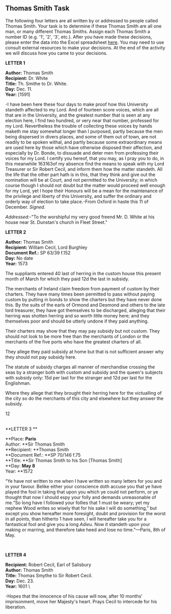 ## Thomas Smith Task

The following four letters are all written by or addressed to people called Thomas Smith. Your task is to determine if these Thomas Smith are all one man, or many different Thomas Smiths. Assign each Thomas Smith a number ID (e.g. '1', '2', '3', etc.). After you have made these decisions, please enter the data into the Excel spreadsheet [here](https://github.com/networkingarchives/networkingarchives.github.io/blob/main/Test%20spreadsheet.xlsx?raw=true). You may need to use consult external resources to make your decisions. At the end of the activity we will discuss how you came to your decisions. 

**LETTER 1**

**Author:** Thomas Smith \
**Recipient:** Dr. White \
**Title:** Th. Smithe to Dr. White. \
**Day:** Dec. 11. \
**Year:** [1591]

-I have been here these four days to make proof how this University standeth affected to my Lord. And of fourteen score voices, which are all that are in the University, and the greatest number that is seen at any election here, I find two hundred, or very near that number, professed for my Lord. Nevertheless the trouble of collecting these voices by hands maketh me stay somewhat longer than I purposed, partly because the men being dispersed in divers places, and some of them out of town, are not readily to be spoken withal, and partly because some extraordinary means are used here by those which have otherwise disposed their affection, and especially by Dr. Bonde, to dissuade and deter men from professing their voices for my Lord. I certify you hereof, that you may, as I pray you to do, in this meanwhile 163163of my absence find the means to speak with my Lord Treasurer or Sir Robert Cecil, and inform them how the matter standeth. All the life that the other part hath is in this, that they think and give out the nomination will be at Court, and not permitted to the University; in which course though I should not doubt but the matter would proceed well enough for my Lord, yet I hope their Honours will be a mean for the maintenance of the privilege and liberty of this University, and suffer the ordinary and orderly way of election to take place.-From Oxford in haste this 11 of December. _Signed._

_Addressed_:-"To the worshipful my very good freend Mr. D. White at his house near St. Dunstan's church in Fleet Street."

**LETTER 2**

**Author:** Thomas Smith  \
**Recipient:** William Cecil, Lord Burghley \
**Document Ref.:** SP 63/39 f.152 \
**Day:** No date \
**Year:** 1573

The suppliants entered 40 last of herring in the custom house this present month of March for which they paid 12d the last in subsidy.

The merchants of Ireland claim freedom from payment of custom by their charters. They have many times been permitted to pass without paying custom by putting in bonds to show the charters but they have never done this. By the suits of the earls of Ormond and Desmond and others to the late lord treasurer, they have got themselves to be discharged, alleging that their herring was shotten herring and so worth little money here; and they themselves poor and should be utterly undone if they paid anything.

Their charters may show that they may pay subsidy but not custom. They should not look to be more free than the merchants of London or the merchants of the five ports who have the greatest charters of all.

They allege they paid subsidy at home but that is not sufficient answer why they should not pay subsidy here.

The statute of subsidy charges all manner of merchandise crossing the seas by a stranger both with custom and subsidy and the queen's subjects with subsidy only: 15d per last for the stranger and 12d per last for the Englishman.

Where they allege that they brought their herring here for the victualling of the city so do the merchants of this city and elsewhere but they answer the subsidy.

12

 \
**LETTER 3 ** 

**Place: **Paris** \
Author: **Sir Thomas Smith \
**Recipient: **Thomas Smith \
**Document Ref.: **SP 70/146 f.75 \
**Title: **Sir Thomas Smith to his Son [Thomas Smith] \
**Day: **May 8** \
Year: **1572

“Ye have not written to me when I have written so many letters for you and in your favour. Belike either your conscience doth accuse you that ye have played the fool in taking that upon you which ye could not perform, or ye thought that now I should espy your folly and demands unreasonable of me.“So long have I followed your follies that 1 must be weary; yet my nephew Wood writes so wisely that for his sake I will do something,” but except you show hereafter more foresight, doubt and provision for the worst in all points, than hitherto 1 have seen, I will hereafter take you for a fantastical fool and give you a long _Adieu_. Now it standeth upon your making or marring, and therefore take heed and lose no time.”—Paris, 8th of May.

 

**LETTER 4**

**Recipient:** Robert Cecil, Earl of Salisbury \
**Author:** Thomas Smith \
**Title:** Thomas Smythe to Sir Robert Cecil. \
**Day:** Dec. 23. \
**Year:** 1601 \


-Hopes that the innocence of his cause will now, after 10 months' imprisonment, move her Majesty's heart. Prays Cecil to intercede for his liberation.
